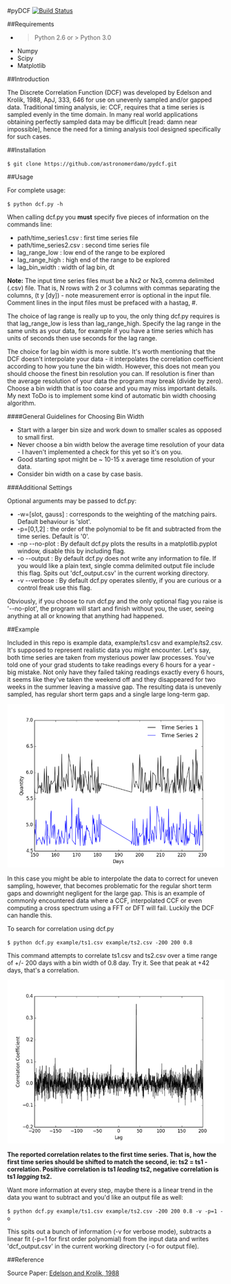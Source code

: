 #pyDCF [![Build Status](https://travis-ci.org/astronomerdamo/pydcf.svg?branch=master)](https://travis-ci.org/astronomerdamo/pydcf)

##Requirements

* > Python 2.6 or > Python 3.0
* Numpy
* Scipy
* Matplotlib

##Introduction

The Discrete Correlation Function (DCF) was developed by Edelson and Krolik, 1988, ApJ, 333, 646 for use on unevenly sampled and/or gapped data. Traditional timing analysis, ie: CCF, requires that a time series is sampled evenly in the time domain. In many real world applications obtaining perfectly sampled data may be difficult [read: damn near impossible], hence the need for a timing analysis tool designed specifically for such cases.

##Installation

`
$ git clone https://github.com/astronomerdamo/pydcf.git
`

##Usage

For complete usage:

`
$ python dcf.py -h
`

When calling dcf.py you **must** specify five pieces of information on the commands line:

* path/time_series1.csv : first time series file
* path/time_series2.csv : second time series file
* lag_range_low : low end of the range to be explored
* lag_range_high : high end of the range to be explored
* lag_bin_width : width of lag bin, dt

**Note:** The input time series files must be a Nx2 or Nx3, comma delimited (.csv) file. That is, N rows with 2 or 3 columns with commas separating the columns, (t y [dy]) - note measurement error is optional in the input file. Comment lines in the input files must be prefaced with a hastag, #.

The choice of lag range is really up to you, the only thing dcf.py requires is that lag_range_low is less than lag_range_high. Specify the lag range in the same units as your data, for example if you have a time series which has units of seconds then use seconds for the lag range.

The choice for lag bin width is more subtle. It's worth mentioning that the DCF doesn't interpolate your data - it interpolates the correlation coefficient according to how you tune the bin width. However, this does not mean you should choose the finest bin resolution you can. If resolution is finer than the average resolution of your data the program may break (divide by zero). Choose a bin width that is too coarse and you may miss important details. My next ToDo is to implement some kind of automatic bin width choosing algorithm.

####General Guidelines for Choosing Bin Width

* Start with a larger bin size and work down to smaller scales as opposed to small first.
* Never choose a bin width below the average time resolution of your data - I haven't implemented a check for this yet so it's on you.
* Good starting spot might be ~ 10-15 x average time resolution of your data.
* Consider bin width on a case by case basis.

###Additional Settings

Optional arguments may be passed to dcf.py:

* -w=[slot, gauss] : corresponds to the weighting of the matching pairs. Default behaviour is 'slot'.
* -p=[0,1,2] : the order of the polynomial to be fit and subtracted from the time series. Default is '0'.
* -np --no-plot : By default dcf.py plots the results in a matplotlib.pyplot window, disable this by including flag.
* -o --output : By default dcf.py does not write any information to file. If you would like a plain text, single comma delimited output file include this flag. Spits out 'dcf_output.csv' in the current working directory.
* -v --verbose : By default dcf.py operates silently, if you are curious or a control freak use this flag.

Obviously, if you choose to run dcf.py and the only optional flag you raise is '--no-plot', the program will start and finish without you, the user, seeing anything at all or knowing that anything had happened.

##Example

Included in this repo is example data, example/ts1.csv and example/ts2.csv. It's supposed to represent realistic data you might encounter. Let's say, both time series are taken from mysterious power law processes. You've told one of your grad students to take readings every 6 hours for a year - big mistake. Not only have they failed taking readings exactly every 6 hours, it seems like they've taken the weekend off and they disappeared for two weeks in the summer leaving a massive gap. The resulting data is unevenly sampled, has regular short term gaps and a single large long-term gap.

![Poorly sampled time series with horrendous gap](images/ts.png)

In this case you might be able to interpolate the data to correct for uneven sampling, however, that becomes problematic for the regular short term gaps and downright negligent for the large gap. This is an example of commonly encountered data where a CCF, interpolated CCF or even computing a cross spectrum using a FFT or DFT will fail. Luckily the DCF can handle this.

To search for correlation using dcf.py

`
$ python dcf.py example/ts1.csv example/ts2.csv -200 200 0.8
`

This command attempts to correlate ts1.csv and ts2.csv over a time range of +/- 200 days with a bin width of 0.8 day. Try it. See that peak at +42 days, that's a correlation.

![Resulting DCF with peak](images/dcf.png)

**The reported correlation relates to the first time series. That is, how the first time series should be shifted to match the second, ie: ts2 = ts1 - correlation. Positive correlation is ts1 *leading* ts2, negative correlation is ts1 *lagging* ts2.**

Want more information at every step, maybe there is a linear trend in the data you want to subtract and you'd like an output file as well:

`
$ python dcf.py example/ts1.csv example/ts2.csv -200 200 0.8 -v -p=1 -o
`

This spits out a bunch of information (-v for verbose mode), subtracts a linear fit (-p=1 for first order polynomial) from the input data and writes 'dcf_output.csv' in the current working directory (-o for output file).

##Reference

Source Paper: [Edelson and Krolik, 1988](http://articles.adsabs.harvard.edu/full/1988ApJ...333..646E)
